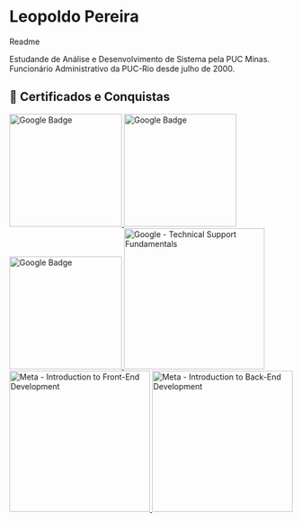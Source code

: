 # Leopoldo Pereira
Readme

Estudande de Análise e Desenvolvimento de Sistema pela PUC Minas. Funcionário Administrativo da PUC-Rio desde julho de 2000.

## 🏅 Certificados e Conquistas

<a href="https://www.cloudskillsboost.google/public_profiles/3f50643b-918e-4260-b368-5e440d882809/badges/15728093">
  <img src="https://cdn.qwiklabs.com/AlLQBLoosYTIgIB2k58gGjYJx4SSOMD15Tupyysiba8%3D" alt="Google Badge" width="200"/>
</a>

<a href="https://www.cloudskillsboost.google/public_profiles/3f50643b-918e-4260-b368-5e440d882809/badges/16037372">
  <img src="https://cdn.qwiklabs.com/qOuuuL3%2BWUm4ct9%2BPTMr1iV0oLzpM%2FCJBplkbmnUXng%3D" alt="Google Badge" width="200"/>
</a>

<a href="https://www.cloudskillsboost.google/public_profiles/3f50643b-918e-4260-b368-5e440d882809/badges/16059995">
  <img src="https://cdn.qwiklabs.com/pgfdj70XOn1pxcN6bK3ogMi%2F1qTnLyJIV2oyM79FdbU%3D" alt="Google Badge" width="200"/>
</a>

<a href="https://coursera.org/share/b0d7370d8628a692da1de02e36e5899a">
  <img src="https://s3.amazonaws.com/coursera_assets/meta_images/generated/CERTIFICATE_LANDING_PAGE/CERTIFICATE_LANDING_PAGE~2IX2D8H2DNIV/CERTIFICATE_LANDING_PAGE~2IX2D8H2DNIV.jpeg" alt="Google - Technical Support Fundamentals" width="250"/>
</a>

<a href="[https://coursera.org/share/1758261799d5dd11d18745d4c63694d5](https://coursera.org/share/1758261799d5dd11d18745d4c63694d5)">
  <img src="https://s3.amazonaws.com/coursera_assets/meta_images/generated/CERTIFICATE_LANDING_PAGE/CERTIFICATE_LANDING_PAGE~FBT9MZ5KWYOR/CERTIFICATE_LANDING_PAGE~FBT9MZ5KWYOR.jpeg" alt="Meta - Introduction to Front-End Development" width="250"/>
</a>

<a href="[https://coursera.org/share/1758261799d5dd11d18745d4c63694d5](https://coursera.org/share/44785e173c66bc8f485fa19b5aa91d1d)">
  <img src="https://s3.amazonaws.com/coursera_assets/meta_images/generated/CERTIFICATE_LANDING_PAGE/CERTIFICATE_LANDING_PAGE~ESP2OPVIHZ4A/CERTIFICATE_LANDING_PAGE~ESP2OPVIHZ4A.jpeg" alt="Meta - Introduction to Back-End Development" width="250"/>
</a>

